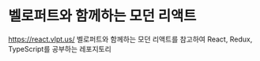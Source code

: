 # 벨로퍼트와 함께하는 모던 리액트
https://react.vlpt.us/
벨로퍼트와 함께하는 모던 리액트를 참고하여 React, Redux, TypeScript를 공부하는 레포지토리